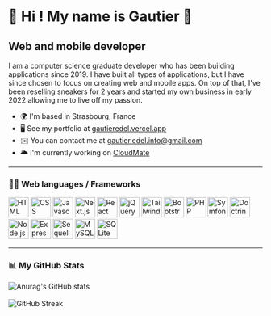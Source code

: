 👋 Hi ! My name is Gautier 👋
===============================================================================================================================

Web and mobile developer
------------------------

I am a computer science graduate developer who has been building applications since 2019. I have built all types of applications, but I have since chosen to focus on creating web and mobile apps. On top of that, I've been reselling sneakers for 2 years and started my own business in early 2022 allowing me to live off my passion.

* 🌍  I'm based in Strasbourg, France
* 🖥️  See my portfolio at [gautieredel.vercel.app](https://www.gautieredel.dev/)
* ✉️  You can contact me at [gautier.edel.info@gmail.com](mailto:gautier.edel.info@gmail.com)
* 🌥️  I'm currently working on [CloudMate](http://cloudmate.vercel.app/)

---

### 👨‍💻 Web languages / Frameworks

<p align="left">
    <a href="https://developer.mozilla.org/en-US/docs/Web/HTML" target="_blank" rel="noreferrer"><img src="https://cdn.jsdelivr.net/gh/devicons/devicon/icons/html5/html5-original.svg" width="40" height="40" alt="HTML" /></a>
    <a href="https://developer.mozilla.org/en-US/docs/Web/CSS" target="_blank" rel="noreferrer"><img src="https://cdn.jsdelivr.net/gh/devicons/devicon/icons/css3/css3-original.svg" width="40" height="40" alt="CSS" /></a>
    <a href="https://developer.mozilla.org/en-US/docs/Web/JavaScript" target="_blank" rel="noreferrer"><img src="https://cdn.jsdelivr.net/gh/devicons/devicon/icons/javascript/javascript-original.svg" width="40" height="40" alt="Javascript" /></a>
    <a href="https://nextjs.org/" target="_blank" rel="noreferrer"><img src="https://cdn.jsdelivr.net/gh/devicons/devicon/icons/nextjs/nextjs-original.svg" width="40" height="40" alt="Next.js" /></a>
    <a href="https://reactjs.org/" target="_blank" rel="noreferrer"><img src="https://cdn.jsdelivr.net/gh/devicons/devicon/icons/react/react-original.svg" width="40" height="40" alt="React" /></a>
    <a href="https://jquery.com/" target="_blank" rel="noreferrer"><img src="https://cdn.jsdelivr.net/gh/devicons/devicon/icons/jquery/jquery-original.svg" width="40" height="40" alt="jQuery" /></a>
    <a href="https://tailwindcss.com/" target="_blank" rel="noreferrer"><img src="https://cdn.jsdelivr.net/gh/devicons/devicon/icons/tailwindcss/tailwindcss-plain.svg" width="40" height="40" alt="Tailwind CSS" /></a>
    <a href="https://getbootstrap.com/" target="_blank" rel="noreferrer"><img src="https://cdn.jsdelivr.net/gh/devicons/devicon/icons/bootstrap/bootstrap-original.svg" width="40" height="40" alt="Bootstrap" /></a>
    <a href="https://www.php.net/" target="_blank" rel="noreferrer"><img src="https://cdn.jsdelivr.net/gh/devicons/devicon/icons/php/php-original.svg" width="40" height="40" alt="PHP" /></a>
    <a href="https://symfony.com/" target="_blank" rel="noreferrer"><img src="https://cdn.jsdelivr.net/gh/devicons/devicon/icons/symfony/symfony-original.svg" width="40" height="40" alt="Symfony" /></a>
    <a href="https://www.doctrine-project.org/" target="_blank" rel="noreferrer"><img src="https://cdn.jsdelivr.net/gh/devicons/devicon/icons/doctrine/doctrine-original.svg" width="40" height="40" alt="Doctrine" /></a>
    <a href="https://nodejs.org/en/" target="_blank" rel="noreferrer"><img src="https://cdn.jsdelivr.net/gh/devicons/devicon/icons/nodejs/nodejs-original.svg" width="40" height="40" alt="Node.js" /></a>
    <a href="https://expressjs.com/" target="_blank" rel="noreferrer"><img src="https://cdn.jsdelivr.net/gh/devicons/devicon/icons/express/express-original.svg" width="40" height="40" alt="Express.js" /></a>
    <a href="https://sequelize.org/" target="_blank" rel="noreferrer"><img src="https://cdn.jsdelivr.net/gh/devicons/devicon/icons/sequelize/sequelize-original.svg" width="40" height="40" alt="Sequelize" /></a>
    <a href="https://www.mysql.com/" target="_blank" rel="noreferrer"><img src="https://cdn.jsdelivr.net/gh/devicons/devicon/icons/mysql/mysql-original-wordmark.svg" width="40" height="40" alt="MySQL" /></a>
    <a href="https://www.sqlite.org/index.html" target="_blank" rel="noreferrer"><img src="https://cdn.jsdelivr.net/gh/devicons/devicon/icons/sqlite/sqlite-original-wordmark.svg" width="40" height="40" alt="SQLite" /></a>
    </p>

---

### 📊 My GitHub Stats

![Anurag's GitHub stats](https://github-readme-stats-mf2wotqc4-gautiere.vercel.app/api?username=gautiere&hide=stars&show_icons=true&theme=tokyonight&count_private=true)
<br/>
<br/>
![GitHub Streak](https://github-readme-streak-stats.herokuapp.com?user=gautiere&theme=tokyonight)
